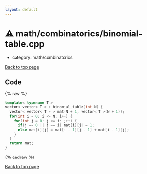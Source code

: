 ```yaml
---
layout: default
---
```


<!-- mathjax config similar to math.stackexchange -->
<script type="text/javascript" async
  src="https://cdnjs.cloudflare.com/ajax/libs/mathjax/2.7.5/MathJax.js?config=TeX-MML-AM_CHTML">
</script>
<script type="text/x-mathjax-config">
  MathJax.Hub.Config({
    TeX: { equationNumbers: { autoNumber: "AMS" }},
    tex2jax: {
      inlineMath: [ ['$','$'] ],
      processEscapes: true
    },
    "HTML-CSS": { matchFontHeight: false },
    displayAlign: "left",
    displayIndent: "2em"
  });
</script>

<script type="text/javascript" src="https://cdnjs.cloudflare.com/ajax/libs/jquery/3.4.1/jquery.min.js"></script>
<script src="https://cdn.jsdelivr.net/npm/jquery-balloon-js@1.1.2/jquery.balloon.min.js" integrity="sha256-ZEYs9VrgAeNuPvs15E39OsyOJaIkXEEt10fzxJ20+2I=" crossorigin="anonymous"></script>
<script type="text/javascript" src="../../../assets/js/copy-button.js"></script>
<link rel="stylesheet" href="../../../assets/css/copy-button.css" />


# :warning: math/combinatorics/binomial-table.cpp
* category: math/combinatorics


[Back to top page](../../../index.html)



## Code
{% raw %}
```cpp
template< typename T >
vector< vector< T > > binomial_table(int N) {
  vector< vector< T > > mat(N + 1, vector< T >(N + 1));
  for(int i = 0; i <= N; i++) {
    for(int j = 0; j <= i; j++) {
      if(j == 0 || j == i) mat[i][j] = 1;
      else mat[i][j] = mat[i - 1][j - 1] + mat[i - 1][j];
    }
  }
  return mat;
}

```
{% endraw %}

[Back to top page](../../../index.html)

